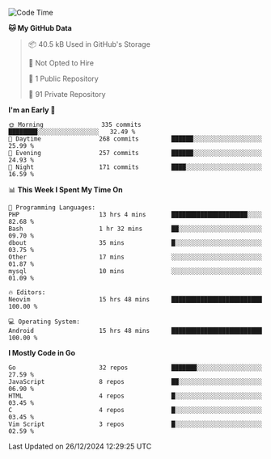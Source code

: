 
<!--START_SECTION:waka-->
![Code Time](http://img.shields.io/badge/Code%20Time-5%2C565%20hrs%207%20mins-blue)

**🐱 My GitHub Data** 

> 📦 40.5 kB Used in GitHub's Storage 
 > 
> 🚫 Not Opted to Hire
 > 
> 📜 1 Public Repository 
 > 
> 🔑 91 Private Repository 
 > 
**I'm an Early 🐤** 

```text
🌞 Morning                335 commits         ████████░░░░░░░░░░░░░░░░░   32.49 % 
🌆 Daytime                268 commits         ██████░░░░░░░░░░░░░░░░░░░   25.99 % 
🌃 Evening                257 commits         ██████░░░░░░░░░░░░░░░░░░░   24.93 % 
🌙 Night                  171 commits         ████░░░░░░░░░░░░░░░░░░░░░   16.59 % 
```


📊 **This Week I Spent My Time On** 

```text
💬 Programming Languages: 
PHP                      13 hrs 4 mins       █████████████████████░░░░   82.68 % 
Bash                     1 hr 32 mins        ██░░░░░░░░░░░░░░░░░░░░░░░   09.70 % 
dbout                    35 mins             █░░░░░░░░░░░░░░░░░░░░░░░░   03.75 % 
Other                    17 mins             ░░░░░░░░░░░░░░░░░░░░░░░░░   01.87 % 
mysql                    10 mins             ░░░░░░░░░░░░░░░░░░░░░░░░░   01.09 % 

🔥 Editors: 
Neovim                   15 hrs 48 mins      █████████████████████████   100.00 % 

💻 Operating System: 
Android                  15 hrs 48 mins      █████████████████████████   100.00 % 
```

**I Mostly Code in Go** 

```text
Go                       32 repos            ███████░░░░░░░░░░░░░░░░░░   27.59 % 
JavaScript               8 repos             ██░░░░░░░░░░░░░░░░░░░░░░░   06.90 % 
HTML                     4 repos             █░░░░░░░░░░░░░░░░░░░░░░░░   03.45 % 
C                        4 repos             █░░░░░░░░░░░░░░░░░░░░░░░░   03.45 % 
Vim Script               3 repos             █░░░░░░░░░░░░░░░░░░░░░░░░   02.59 % 
```




 Last Updated on 26/12/2024 12:29:25 UTC
<!--END_SECTION:waka-->
